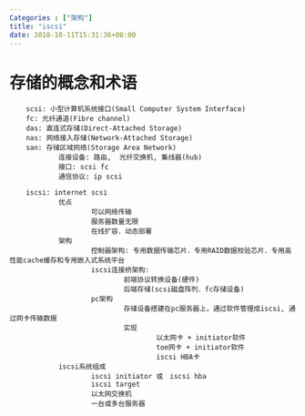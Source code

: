 ```yaml
---
Categories : ["架构"]
title: "iscsi"
date: 2018-10-11T15:31:36+08:00
---
```


# 存储的概念和术语
        scsi: 小型计算机系统接口(Small Computer System Interface)
        fc: 光纤通道(Fibre channel)
        das: 直连式存储(Direct-Attached Storage)
        nas: 网络接入存储(Network-Attached Storage)
        san: 存储区域网络(Storage Area Network)
                连接设备: 路由,  光纤交换机, 集线器(hub)
                接口: scsi fc
                通信协议: ip scsi

        iscsi: internet scsi
                优点
                        可以网络传输
                        服务器数量无限
                        在线扩容．动态部署
                架构
                        控制器架构: 专用数据传输芯片．专用RAID数据校验芯片．专用高性能cache缓存和专用嵌入式系统平台
                        iscsi连接桥架构: 
                                前端协议转换设备(硬件)
                                后端存储(scsi磁盘阵列．fc存储设备)
                        pc架构
                                存储设备搭建在pc服务器上，通过软件管理成iscsi, 通过网卡传输数据
                                实现
                                        以太网卡 + initiator软件
                                        toe网卡 + initiator软件
                                        iscsi HBA卡
                iscsi系统组成
                        iscsi initiator 或　iscsi hba
                        iscsi target
                        以太网交换机
                        一台或多台服务器

